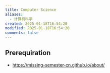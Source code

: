 ```yaml
---
title: Computer Science
aliases:
  - 计算机科学
created: 2025-01-18T16:54:20
modified: 2025-01-18T16:54:20
comments: false
---
```


## Prerequiration

- https://missing-semester-cn.github.io/about/
